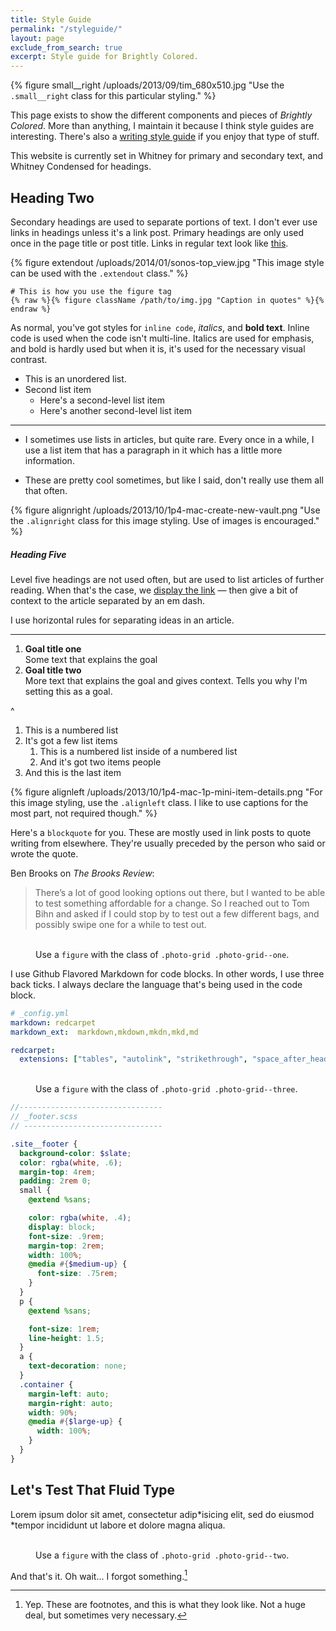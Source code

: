 ```yaml
---
title: Style Guide
permalink: "/styleguide/"
layout: page
exclude_from_search: true
excerpt: Style guide for Brightly Colored.
---
```


{% figure small__right /uploads/2013/09/tim_680x510.jpg "Use the <code>.small__right</code> class for this particular styling." %}

This page exists to show the different components and pieces of *Brightly Colored*. More than anything, I maintain it because I think style guides are interesting. There's also a [writing style guide](/styleguide/writing/) if you enjoy that type of stuff.

This website is currently set in Whitney for primary and secondary text, and Whitney Condensed for headings.

## Heading Two
Secondary headings are used to separate portions of text. I don't ever use links in headings unless it's a link post. Primary headings are only used once in the page title or post title. Links in regular text look like [this](/styleguide).

{% figure extendout /uploads/2014/01/sonos-top_view.jpg "This image style can be used with the <code>.extendout</code> class." %}

```liquid
# This is how you use the figure tag
{% raw %}{% figure className /path/to/img.jpg "Caption in quotes" %}{% endraw %}
```

As normal, you've got styles for `inline code`, *italics*,  and **bold text**. Inline code is used when the code isn't multi-line. Italics are used for emphasis, and bold is hardly used but when it is, it's used for the necessary visual contrast.

- This is an unordered list.
- Second list item
  - Here's a second-level list item
  - Here's another second-level list item

---

- I sometimes use lists in articles, but quite rare. Every once in a while, I use a list item that has a paragraph in it which has a little more information.

- These are pretty cool sometimes, but like I said, don't really use them all that often.

{% figure alignright /uploads/2013/10/1p4-mac-create-new-vault.png "Use the <code>.alignright</code> class for this image styling. Use of images is encouraged." %}

##### Heading Five
Level five headings are not used often, but are used to list articles of further reading. When that's the case, we [display the link](/styleguide) — then give a bit of context to the article separated by an em dash.

I use horizontal rules for separating ideas in an article.

---

1. **Goal title one**   
Some text that explains the goal
2. **Goal title two**   
More text that explains the goal and gives context. Tells you why I'm setting this as a goal.

^

1. This is a numbered list
2. It's got a few list items
   1. This is a numbered list inside of a numbered list
   2. And it's got two items people
3. And this is the last item

{% figure alignleft /uploads/2013/10/1p4-mac-1p-mini-item-details.png "For this image styling, use the <code>.alignleft</code> class. I like to use captions for the most part, not required though." %}

Here's a `blockquote` for you. These are mostly used in link posts to quote writing from elsewhere. They're usually preceded by the person who said or wrote the quote.

Ben Brooks on *The Brooks Review*:

> There’s a lot of good looking options out there, but I wanted to be able to test something affordable for a change. So I reached out to Tom Bihn and asked if I could stop by to test out a few different bags, and possibly swipe one for a while to test out.

<figure class="photo-grid photo-grid--one">
  <img src="{{ site.url }}/uploads/2016/01/eiffel-tower.jpg" alt="" />
  <img src="{{ site.url }}/uploads/2016/01/deannda-posing.jpg" alt="" />
  <img src="{{ site.url }}/uploads/2016/01/paris-pastry.jpg" alt="" />
  <img src="{{ site.url }}/uploads/2016/01/kelly-punching.jpg" alt="" />
  <img src="{{ site.url }}/uploads/2016/01/europe-group-on-the-bus.jpg" alt="" />
  <figcaption>Use a <code>figure</code> with the class of <code>.photo-grid .photo-grid--one</code>.</figcaption>
</figure>

I use Github Flavored Markdown for code blocks. In other words, I use three back ticks. I always declare the language that's being used in the code block.

```yaml
# _config.yml
markdown: redcarpet
markdown_ext:  markdown,mkdown,mkdn,mkd,md

redcarpet:
  extensions: ["tables", "autolink", "strikethrough", "space_after_headers", "with_toc_data", "fenced_code_blocks", "no_intra_emphasis", "footnotes", "smart"]
```

<figure class="photo-grid photo-grid--three">
  <img src="{{ site.url }}/uploads/2016/01/eiffel-tower.jpg" alt="" />
  <img src="{{ site.url }}/uploads/2016/01/deannda-posing.jpg" alt="" />
  <img src="{{ site.url }}/uploads/2016/01/paris-pastry.jpg" alt="" />
  <figcaption>Use a <code>figure</code> with the class of <code>.photo-grid .photo-grid--three</code>.</figcaption>
</figure>

```scss
//--------------------------------
// _footer.scss
// -------------------------------

.site__footer {
  background-color: $slate;
  color: rgba(white, .6);
  margin-top: 4rem;
  padding: 2rem 0;
  small {
    @extend %sans;

    color: rgba(white, .4);
    display: block;
    font-size: .9rem;
    margin-top: 2rem;
    width: 100%;
    @media #{$medium-up} {
      font-size: .75rem;
    }
  }
  p {
    @extend %sans;

    font-size: 1rem;
    line-height: 1.5;
  }
  a {
    text-decoration: none;
  }
  .container {
    margin-left: auto;
    margin-right: auto;
    width: 90%;
    @media #{$large-up} {
      width: 100%;
    }
  }
}
```

## Let's Test That Fluid Type
Lorem ipsum dolor sit amet, consectetur adip*isicing elit, sed do eiusmod *tempor incididunt ut labore et dolore magna aliqua.

<figure class="photo-grid photo-grid--two">
  <img src="{{ site.url }}/uploads/2016/01/kelly-punching.jpg" alt="" />
  <img src="{{ site.url }}/uploads/2016/01/europe-group-on-the-bus.jpg" alt="" />
  <figcaption>Use a <code>figure</code> with the class of <code>.photo-grid .photo-grid--two</code>.</figcaption>
</figure>

And that's it. Oh wait… I forgot something.[^1]

[^1]: Yep. These are footnotes, and this is what they look like. Not a huge deal, but sometimes very necessary.
